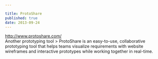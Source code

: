 ```yaml
---

title: ProtoShare
published: true
date: 2013-09-24
---
```

<!-- categories:
- Links
tags:
- collaboration
- delicious
- Design
- forblog
- links
- prototype
- prototyping
- software
- tools
- webdesign
- wireframe
- wireframes
- wireframing
status: publish
type: post
published: true
meta:
  _wpas_done_all: '1' -->

<p><a href="http://www.protoshare.com/">http://www.protoshare.com/</a><br />
Another prototyping tool &gt; ProtoShare is an easy-to-use, collaborative prototyping tool that helps teams visualize requirements with website wireframes and interactive prototypes while working together in real-time.</p>
